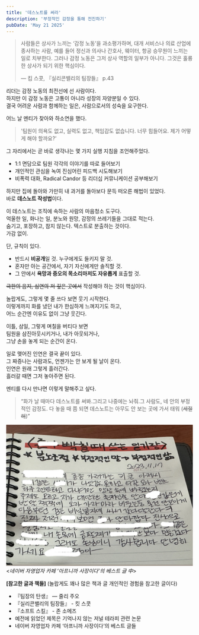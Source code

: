 ```yaml
---
title: '데스노트를 써라'
description: '부정적인 감정을 통해 전진하기'
pubDate: 'May 21 2025'
---
```


> 사람들은 상사가 느끼는 ‘감정 노동’을 과소평가하며, 대개 서비스나 의료 산업에 종사하는 사람, 예를 들어 정신과 의사나 간호사, 웨이터, 항공 승무원이 느끼는 일로 치부한다. 그러나 감정 노동은 그저 상사 역할의 일부가 아니다. 그것은 훌륭한 상사가 되기 위한 핵심이다. 
> 
> — 킴 스콧, 『실리콘밸리의 팀장들』 p.43

리더는 감정 노동의 최전선에 선 사람이다.  
하지만 이 감정 노동은 고통이 아니라 성장의 자양분일 수 있다.  
결국 어려운 사람과 함께하는 일은, 사람으로서의 성숙을 요구한다.

어느 날 멘티가 찾아와 하소연을 했다.
> '팀원이 의욕도 없고, 실력도 없고, 책임감도 없습니다. 
> 너무 힘들어요. 제가 어떻게 해야 할까요?'

그 자리에서는 곧 바로 생각나는 몇 가지 실행 지침을 조언해주었다.
- 1:1 면담으로 팀원 각각의 이야기를 따로 들어보기
- 개인적인 관심을 녹여 진심어린 피드백 시도해보기
- 비폭력 대화, Radical Candor 등 리더십 커뮤니케이션 공부해보기

하지만 집에 돌아와 가만히 내 과거를 돌아보다 문득 떠오른 해법이 있었다.  
바로 **데스노트 작성법**이다.

이 데스노트는 조직에 속하는 사람의 마음청소 도구다.  
억울한 일, 화나는 일, 분노와 원망, 감정의 쓰레기들을 그대로 적는다.  
숨기고, 포장하고, 참지 않는다. 텍스트로 분출하는 것이다.  
가감 없이.

단, 규칙이 있다.
* 반드시 **비공개**일 것. 누구에게도 들키지 말 것.
* 혼자만 아는 공간에서, 자기 자신에게만 솔직할 것.
* 그 안에서 **욕망과 증오의 목소리마저도 자유롭게** 표출할 것.

~~극한의 음지, 심연의 저 깊은 곳에서~~ 작성해야 하는 것이 핵심이다.

놀랍게도, 그렇게 몇 줄 쓰다 보면 웃기 시작한다.  
이렇게까지 화를 냈던 내가 한심하게 느껴지기도 하고,  
어느 순간엔 이유도 없이 그냥 웃긴다.

이틀, 삼일, 그렇게 며칠을 버티다 보면  
팀원을 삼진아웃시키거나, 내가 아웃되거나,  
그냥 손을 놓게 되는 순간이 온다.

일로 맺어진 인연은 결국 끝이 있다.  
그 짜증나는 사람과도, 언젠가는 안 보게 될 날이 온다.  
인연은 원래 그렇게 흘러간다.  
흘러갈 때면 그저 놓아주면 된다.

멘티를 다시 만나면 이렇게 말해주고 싶다.  
> “화가 날 때마다 데스노트를 써봐.그리고 나중에는 놔줘.그 사람도, 네 안의 부정적인 감정도.
> 다 놓을 때 쯤 되면 데스노트는 아무도 안 보는 곳에 가서 태워 (~~세절해~~)”  

![deathnote](./../../assets/20250521_deathnote/deathnote.png)
<*네이버 자영업자 카페 ‘아프니까 사장이다’의 베스트 글 中*>

**[참고한 글과 책들]**  (놀랍게도 꽤나 많은 책과 글 개인적인 경험을 참고한 글이다)
- 『팀장의 탄생』 — 줄리 주오
- 『실리콘밸리의 팀장들』 - 킷 스콧
- 『소프트 스킬』 - 존 소메즈
- 예전에 읽었던 제목은 기억나지 않는 저널 테라피 관련 논문
- 네이버 자영업자 카페 ‘아프니까 사장이다’의 베스트 글들